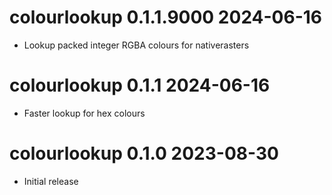 # colourlookup 0.1.1.9000  2024-06-16

* Lookup packed integer RGBA colours for nativerasters

# colourlookup 0.1.1  2024-06-16

* Faster lookup for hex colours

# colourlookup 0.1.0  2023-08-30

* Initial release
